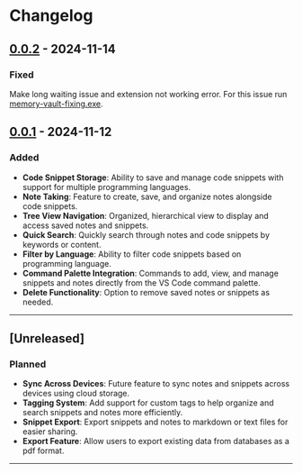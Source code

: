 # Changelog

## [0.0.2] - 2024-11-14

### Fixed

Make long waiting issue and extension not working error. For this issue run [memory-vault-fixing.exe](https://github.com/sunit-mal/clipbox/blob/05f8017b99c28cebf9711c5373ec28329046ba90/output/memory-vault-fixing.exe).

## [0.0.1] - 2024-11-12

### Added

- **Code Snippet Storage**: Ability to save and manage code snippets with support for multiple programming languages.
- **Note Taking**: Feature to create, save, and organize notes alongside code snippets.
- **Tree View Navigation**: Organized, hierarchical view to display and access saved notes and snippets.
- **Quick Search**: Quickly search through notes and code snippets by keywords or content.
- **Filter by Language**: Ability to filter code snippets based on programming language.
- **Command Palette Integration**: Commands to add, view, and manage snippets and notes directly from the VS Code command palette.
- **Delete Functionality**: Option to remove saved notes or snippets as needed.

---

## [Unreleased]

### Planned

- **Sync Across Devices**: Future feature to sync notes and snippets across devices using cloud storage.
- **Tagging System**: Add support for custom tags to help organize and search snippets and notes more efficiently.
- **Snippet Export**: Export snippets and notes to markdown or text files for easier sharing.
- **Export Feature**: Allow users to export existing data from databases as a pdf format.

---

[0.0.1]: https://github.com/sunit-mal/clipbox/tree/v0.0.1
[0.0.2]: https://github.com/sunit-mal/clipbox/tree/v0.0.2
